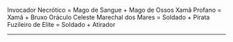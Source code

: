 Invocador Necrótico = Mago de Sangue + Mago de Ossos
Xamã Profano = Xamã + Bruxo
Oráculo Celeste
Marechal dos Mares = Soldado + Pirata
Fuzileiro de Elite = Soldado + Atirador

---------------------------------

